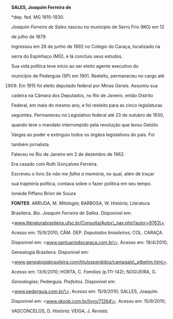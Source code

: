 **SALES, Joaquim Ferreira de**



\*dep. fed. MG 1915-1930.



*Joaquim Ferreira de Sales* nasceu no município de Serro Frio (MG) em 12

de julho de 1879.



Ingressou em 28 de junho de 1892 no Colégio do Caraça, localizado na

serra do Espinhaço (MG), e lá concluiu seus estudos.



Sua vida política teve início ao ser eleito agente executivo do

município de Pederguia (SP) em 1901. Reeleito, permaneceu no cargo até

1909. Em 1915 foi eleito deputado federal por Minas Gerais. Assumiu sua

cadeira na Câmara dos Deputados, no Rio de Janeiro, então Distrito

Federal, em maio do mesmo ano, e foi reeleito para as cinco legislaturas

seguintes. Permaneceu no Legislativo federal até 23 de outubro de 1930,

quando teve o mandato interrompido pela revolução que levou Getúlio

Vargas ao poder e extinguiu todos os órgãos legislativos do país. Foi

também jornalista.



Faleceu no Rio de Janeiro em 2 de dezembro de 1962.



Era casado com Ruth Gonçalves Ferreira.



Escreveu o livro *Se não me falha a memória*, no qual, além de traçar

sua trajetória política, contava sobre o fazer política em seu tempo.



Ioneide Piffano Brion de Souza



**FONTES**: ARRUDA, M. *Mitologia*; BARBOSA, W. *História*; Literatura

Brasileira. *Bio. Joaquim Ferreira de Salles*. Disponível em:

\<www.literaturabrasileira.ufsc.br/Consulta/Autor\_nav.php?autor=9763\>.

Acesso em: 15/9/2010; CÂM. DEP. *Deputados brasileiros*; COL. CARAÇA.

Disponível em: \<www.santuariodocaraça.com.br\>. Acesso em: 19/4/2010;

Genealogia Brasileira. Disponível em:

\<www.genealogiabrasileira.com/titulosperdidos/cantagalo\_ptbetim.htm\>.

Acesso em: 13/6/2010; HORTA, C. *Famílias* (p.111-142); NOGUEIRA, G.

*Genealogias*; Pederguia. *Prefeitos*. Disponível em:

\<www.pederguia.com.br/\>. Acesso em: 15/9/2010; SALLES, Joaquim.

Disponível em: \<www.skoob.com.br/livro/71264\>. Acesso em: 15/9/2010;

VASCONCELOS, D. *História*; VEIGA, J. *Revista*.

